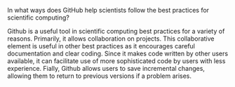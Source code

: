 In what ways does GitHub help scientists follow the best practices for scientific computing?

Github is a useful tool in scientific computing best practices for a variety of reasons. Primarily, it allows collaboration on projects.
This collaborative element is useful in other best practices as it encourages careful documentation and clear coding. Since it makes code
written by other users available, it can facilitate use of more sophisticated code by users with less experience. Fially, Github allows
users to save incremental changes, allowing them to return to previous versions if a problem arises. 
